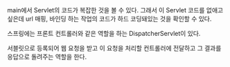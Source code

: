 main에서 Servlet의 코드가 복잡한 것을 볼 수 있다. 그래서 이 Servlet 코드를 없애고 싶은데 url 매핑, 바인딩 하는 작업의 코드가 하드 코딩돼있는 것을 확인할 수 있다.

스프링에는 프론트 컨트롤러와 같은 역할을 하는 DispatcherServlet이 있다.

서블릿으로 등록되어 웹 요청을 받고 이 요청을 처리할 컨트롤러에 전달하고 그 결과를 응답으로 돌려주는 역할을 한다.
